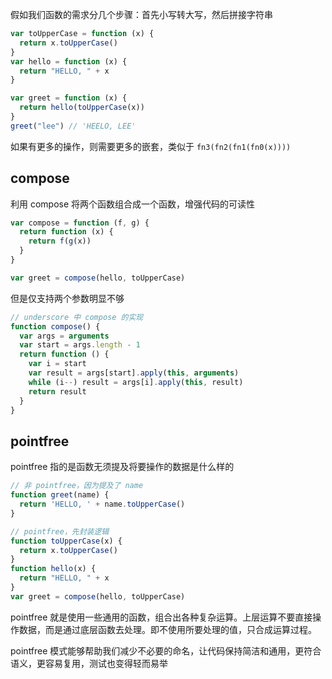 假如我们函数的需求分几个步骤：首先小写转大写，然后拼接字符串

```javascript
var toUpperCase = function (x) {
  return x.toUpperCase()
}
var hello = function (x) {
  return "HELLO, " + x
}

var greet = function (x) {
  return hello(toUpperCase(x))
}
greet("lee") // 'HEELO, LEE'
```

如果有更多的操作，则需要更多的嵌套，类似于 `fn3(fn2(fn1(fn0(x))))`

## compose

利用 compose 将两个函数组合成一个函数，增强代码的可读性

```javascript
var compose = function (f, g) {
  return function (x) {
    return f(g(x))
  }
}

var greet = compose(hello, toUpperCase)
```

但是仅支持两个参数明显不够

```javascript
// underscore 中 compose 的实现
function compose() {
  var args = arguments
  var start = args.length - 1
  return function () {
    var i = start
    var result = args[start].apply(this, arguments)
    while (i--) result = args[i].apply(this, result)
    return result
  }
}
```

## pointfree

pointfree 指的是函数无须提及将要操作的数据是什么样的

```javascript
// 非 pointfree，因为提及了 name
function greet(name) {
  return 'HELLO, ' + name.toUpperCase()
}

// pointfree，先封装逻辑
function toUpperCase(x) {
  return x.toUpperCase()
}
function hello(x) {
  return "HELLO, " + x
}
var greet = compose(hello, toUpperCase)
```

pointfree 就是使用一些通用的函数，组合出各种复杂运算。上层运算不要直接操作数据，而是通过底层函数去处理。即不使用所要处理的值，只合成运算过程。

pointfree 模式能够帮助我们减少不必要的命名，让代码保持简洁和通用，更符合语义，更容易复用，测试也变得轻而易举
